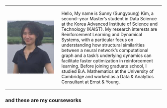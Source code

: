 <table>
  <tr>
    <td style="width: 160px;">
      <img src="./homepage_photo.JPG" alt="Profile" width="150">
    </td>
    <td>
      <p>
      Hello, My name is Sunny (Sungyoung) Kim, a second-year Master’s student in Data Science at the Korea Advanced Institute of Science and Technology (KAIST). 
      My research interests are Reinforcement Learning and Dynamical Systems, with a particular focus on understanding how structural similarities between a neural network’s computational graph and a task’s underlying dynamics can facilitate faster optimization in reinforcement learning. 
      Before joining graduate school, I studied B.A. Mathematics at the University of Cambridge and worked as a Data & Analytics Consultant at Ernst & Young.
      </p>
    </td>
  </tr>
</table>


### and these are my courseworks






